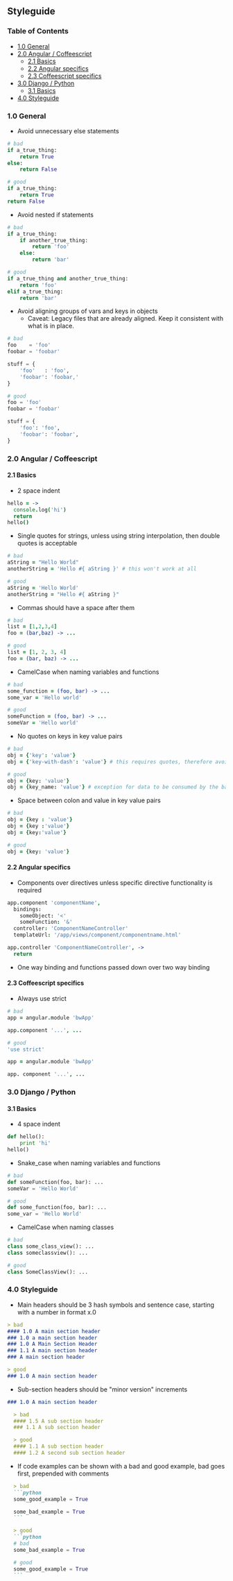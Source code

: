 ## Styleguide

### Table of Contents

- [1.0 General](#10-general)
- [2.0 Angular / Coffeescript](#20-angular--coffeescript)
  - [2.1 Basics](#21-basics)
  - [2.2 Angular specifics](#22-angular-specifics)
  - [2.3 Coffeescript specifics](#23-coffeescript-specifics)
- [3.0 Django / Python](#30-django--python)
  - [3.1 Basics](#31-basics)
- [4.0 Styleguide](#40-styleguide)


### 1.0 General

- Avoid unnecessary else statements

```python
# bad
if a_true_thing:
    return True
else:
    return False

# good
if a_true_thing:
    return True
return False
```

- Avoid nested if statements

```python
# bad
if a_true_thing:
    if another_true_thing:
        return 'foo'
    else:
        return 'bar'

# good
if a_true_thing and another_true_thing:
    return 'foo'
elif a_true_thing:
    return 'bar'
```

- Avoid aligning groups of vars and keys in objects
  - Caveat: Legacy files that are already aligned. Keep it consistent with what is in place.

```python
# bad
foo    = 'foo'
foobar = 'foobar'

stuff = {
    'foo'   : 'foo',
    'foobar': 'foobar,'
}

# good
foo = 'foo'
foobar = 'foobar'

stuff = {
    'foo': 'foo',
    'foobar': 'foobar',
}
```

### 2.0 Angular / Coffeescript

#### 2.1 Basics

- 2 space indent

```coffeescript
hello = ->
  console.log('hi')
  return
hello()
```

- Single quotes for strings, unless using string interpolation, then double quotes is acceptable

```coffeescript
# bad
aString = "Hello World"
anotherString = 'Hello #{ aString }' # this won't work at all

# good
aString = 'Hello World'
anotherString = "Hello #{ aString }"
```

- Commas should have a space after them

```coffeescript
# bad
list = [1,2,3,4]
foo = (bar,baz) -> ...

# good
list = [1, 2, 3, 4]
foo = (bar, baz) -> ...
```

- CamelCase when naming variables and functions

```coffeescript
# bad
some_function = (foo, bar) -> ...
some_var = 'Hello world'

# good
someFunction = (foo, bar) -> ...
someVar = 'Hello world'
```

- No quotes on keys in key value pairs

```coffeescript
# bad
obj = {'key': 'value'}
obj = {'key-with-dash': 'value'} # this requires quotes, therefore avoid dashes in key names

# good
obj = {key: 'value'}
obj = {key_name: 'value'} # exception for data to be consumed by the backend that expects snake case
```

- Space between colon and value in key value pairs

```coffeescript
# bad
obj = {key : 'value'}
obj = {key :'value'}
obj = {key:'value'}

# good
obj = {key: 'value'}
```

#### 2.2 Angular specifics

- Components over directives unless specific directive functionality is required

```coffeescript
app.component 'componentName',
  bindings:
    someObject: '<'
    someFunction: '&'
  controller: 'ComponentNameController'
  templateUrl: '/app/views/component/componentname.html'

app.controller 'ComponentNameController', ->
  return
```

- One way binding and functions passed down over two way binding

#### 2.3 Coffeescript specifics

- Always use strict

```coffeescript
# bad
app = angular.module 'bwApp'

app.component '...', ...

# good
'use strict'

app = angular.module 'bwApp'

app. component '...', ...

```

### 3.0 Django / Python

#### 3.1 Basics

- 4 space indent

```python
def hello():
    print 'hi'
hello()
```

- Snake_case when naming variables and functions

```python
# bad
def someFunction(foo, bar): ...
someVar = 'Hello World'

# good
def some_function(foo, bar): ...
some_var = 'Hello World'
```

- CamelCase when naming classes

```python
# bad
class some_class_view(): ...
class someclassview(): ...

# good
class SomeClassView(): ...
```

### 4.0 Styleguide

- Main headers should be 3 hash symbols and sentence case, starting with a number in format x.0

```markdown
> bad
#### 1.0 A main section header
### 1.0 a main section header
### 1.0 A Main Section Header
### 1.1 A main section header
### A main section header

> good
### 1.0 A main section header
```

- Sub-section headers should be "minor version" increments

```markdown
### 1.0 A main section header

  > bad
  #### 1.5 A sub section header
  ### 1.1 A sub section header

  > good
  #### 1.1 A sub section header
  #### 1.2 A second sub section header
```

- If code examples can be shown with a bad and good example, bad goes first, prepended with comments

````markdown
  > bad
  ```python
  some_good_example = True

  some_bad_example = True
  ```

  > good
  ```python
  # bad
  some_bad_example = True

  # good
  some_good_example = True
  ```
````

